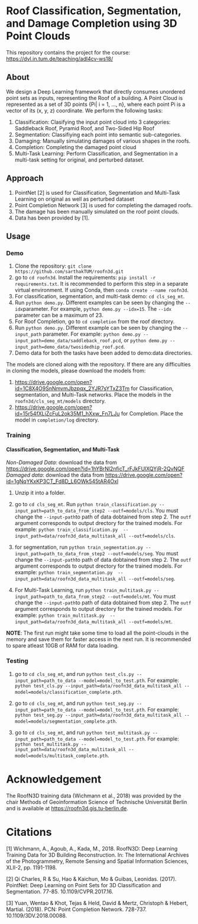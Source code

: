 # Roof Classification, Segmentation, and Damage Completion using 3D Point Clouds

This repository contains the project for the course: https://dvl.in.tum.de/teaching/adl4cv-ws18/

## About
We design a Deep Learning framework that directly consumes unordered point sets as inputs, representing the Roof of a building. 
A Point Cloud is represented as a set of 3D points {Pi| i = 1, ..., n}, where each point Pi is a vector of its (x, y, z)
coordinate. We perform the following tasks:
1. Classification: Clasifying the input point cloud into 3 categories: Saddleback Roof, Pyramid Roof, and Two-Sided Hip Roof
2. Segmentation: Classifiying each point into semantic sub-categories.
3. Damaging: Manually simulating damages of various shapes in the roofs.
4. Completion: Completing the damaged point cloud
5. Multi-Task Learning: Perform Classification, and Segmentation in a multi-task setting for original, and perturbed dataset.

## Approach
1. PointNet [2] is used for Classification, Segmentation and Multi-Task Learning on original as well as perturbed dataset
2. Point Completion Network [3] is used for completing the damaged roofs.
3. The damage has been manually simulated on the roof point clouds.
4. Data has been provided by [1].

## Usage
### Demo
1. Clone the repository: `git clone https://github.com/sarthakTUM/roofn3d.git`
2. go to `cd roofn3d`. Install the requirements: `pip install -r requirements.txt`. It is recommended to perform this step in a separate virtual environment. If using Conda, then `conda create --name roofn3d`.
3. For classification, segmentation, and multi-task demo: `cd cls_seg_mt`. 
4. Run `python demo.py`. Different examples can be seen by changing the `--idx`parameter. 
For example, `python demo.py --idx=15`. The `--idx` parameter can be a maximum of 23.
5. For Roof Completion, go to `cd completion` from the roof directory.
6. Run `python demo.py`. Different example can be seen by changing the `--input_path` parameter. For example: `python demo.py --input_path=demo_data/saddleback_roof.pcd`, or `python demo.py --input_path=demo_data/twosidedhip_roof.pcd`.
7. Demo data for both the tasks have been added to demo:data directories. 

The models are cloned along with the repository. If there are any difficulties in cloning the models, please download the models
from:
1. https://drive.google.com/open?id=1C8X4O9SnNmvmJbzpqx_2YJR7sYTxZ3Tm for Classification, segmentation, and Multi-Task networks. Place the models in the `roofn3d/cls_seg_mt/models` directory.
2. https://drive.google.com/open?id=15r54fXLjZcFuL2ok35M1_hXxw_Fn7LJu for Completion. Place the model in `completion/log` directory. 

### Training
#### Classification, Segmentation, and Multi-Task
*Non-Damaged Data*: download the data from https://drive.google.com/open?id=1hYBrNl2nficT_rFJkFUlXQYjR-2QvNQF
*Damaged data*: download the data from https://drive.google.com/open?id=1gNqYKxKP3CT_Fd8D_L6OWk545tAR4Oxl
1. Unzip it into a folder.
  
2. go to `cd cls_seg_mt`. Run `python train_classification.py --input_path=path_to_data_from_step2 --outf=models/cls`.
You must change the `--input-path`to path of data dobtained from step 2. The  `outf` argument corresponds to output drectory for the trained models. For example: `python train_classification.py  --input_path=data/roofn3d_data_multitask_all --outf=models/cls`.

3. for segmentation, run `python train_segmentation.py --input_path=path_to_data_from_step2 --outf=models/seg`. 
You must change the `--input-path`to path of data dobtained from step 2. The  `outf` argument corresponds to output drectory for the trained models. For example: `python train_segmentation.py  --input_path=data/roofn3d_data_multitask_all --outf=models/seg`.

4. For Multi-Task Learning, run `python train_multitask.py --input_path=path_to_data_from_step2 --outf=models/mt`. 
You must change the `--input-path`to path of data dobtained from step 2. The  `outf` argument corresponds to output drectory for the trained models. For example: `python train_multitask.py  --input_path=data/roofn3d_data_multitask_all --outf=models/mt`.

**NOTE**: The first run might take some time to load all the point-clouds in the memory and save them for faster access in the next run.
It is recommended to spare atleast 10GB of RAM for data loading.

### Testing
1. go to `cd cls_seg_mt`, and run `python test_cls.py --input_path=path_to_data --model=model_to_test.pth`. For example: `python test_cls.py --input_path=data/roofn3d_data_multitask_all --model=models/classification_complete.pth`.

2. go to `cd cls_seg_mt`, and run `python test_seg.py --input_path=path_to_data --model=model_to_test.pth`. For example: `python test_seg.py --input_path=data/roofn3d_data_multitask_all --model=models/segmentation_complete.pth`.

3. go to `cd cls_seg_mt`, and run `python test_multitask.py --input_path=path_to_data --model=model_to_test.pth`. For example: `python test_multitask.py --input_path=data/roofn3d_data_multitask_all --model=models/multitask_complete.pth`.

# Acknowledgement
The RoofN3D training data (Wichmann et al., 2018) was provided by the chair Methods of Geoinformation Science of Technische Universität Berlin and is available at https://roofn3d.gis.tu-berlin.de.

# Citations
[1] Wichmann, A., Agoub, A., Kada, M., 2018. RoofN3D: Deep Learning Training Data for 3D Building Reconstruction. In: The International Archives of the Photogrammetry, Remote Sensing and Spatial Information Sciences, XLII-2, pp. 1191-1198.

[2] Qi Charles, R & Su, Hao & Kaichun, Mo & Guibas, Leonidas. (2017). PointNet: Deep Learning on Point Sets for 3D Classification and Segmentation. 77-85. 10.1109/CVPR.2017.16. 

[3] Yuan, Wentao & Khot, Tejas & Held, David & Mertz, Christoph & Hebert, Martial. (2018). PCN: Point Completion Network. 728-737. 10.1109/3DV.2018.00088. 
